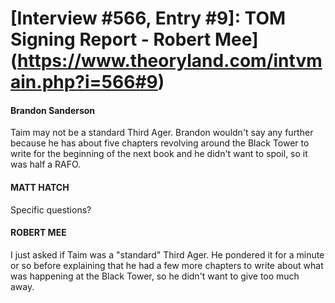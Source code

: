 # [Interview #566, Entry #9]: TOM Signing Report - Robert Mee](https://www.theoryland.com/intvmain.php?i=566#9)

#### Brandon Sanderson

Taim may not be a standard Third Ager. Brandon wouldn't say any further because he has about five chapters revolving around the Black Tower to write for the beginning of the next book and he didn't want to spoil, so it was half a RAFO.

#### MATT HATCH

Specific questions?

#### ROBERT MEE

I just asked if Taim was a "standard" Third Ager. He pondered it for a minute or so before explaining that he had a few more chapters to write about what was happening at the Black Tower, so he didn't want to give too much away.

